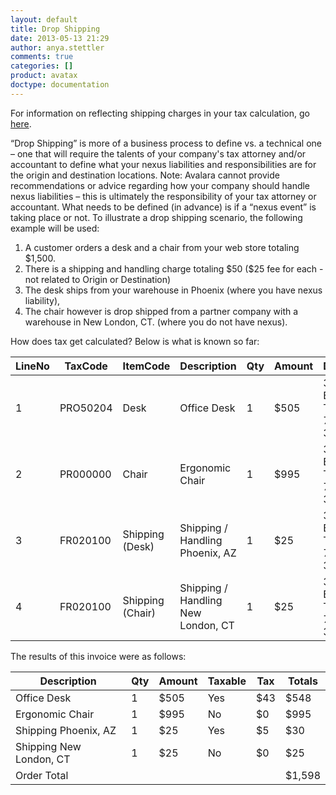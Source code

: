 ```yaml
---
layout: default
title: Drop Shipping
date: 2013-05-13 21:29
author: anya.stettler
comments: true
categories: []
product: avatax
doctype: documentation
---
```

For information on reflecting shipping charges in your tax calculation, go <a title="GetTax" href="/avatax/gettax#ShippingAndFreight">here</a>.

“Drop Shipping” is more of a business process to define vs. a technical one – one that will require the talents of your company's tax attorney and/or accountant to define what your nexus liabilities and responsibilities are for the origin and destination locations.
Note: Avalara cannot provide recommendations or advice regarding how your company should handle nexus liabilities – this is ultimately the responsibility of your tax attorney or accountant.
What needs to be defined (in advance) is if a “nexus event” is taking place or not. To illustrate a drop shipping scenario, the following example will be used:
<ol>
	<li>A customer orders a desk and a chair from your web store totaling $1,500.</li>
	<li>There is a shipping and handling charge totaling $50 ($25 fee for each - not related to Origin or Destination)</li>
	<li>The desk ships from your warehouse in Phoenix (where you have nexus liability),</li>
	<li>The chair however is drop shipped from a partner company with a warehouse in New London, CT. (where you do not have nexus).</li>
</ol>
How does tax get calculated? Below is what is known so far:
<table>
<thead>
<tr>
<th>LineNo</th>
<th>TaxCode</th>
<th>ItemCode</th>
<th>Description</th>
<th>Qty</th>
<th>Amount</th>
<th>DestAddress</th>
<th>OrigAddress</th>
</tr>
</thead>
<tbody>
<tr>
<td>1</td>
<td>PRO50204</td>
<td>Desk</td>
<td>Office Desk</td>
<td>1</td>
<td>$505</td>
<td>320 S Boston Ave, Tulsa, OK 74103-3703</td>
<td>6850 W Buckeye Rd, Phoenix, AZ 85043</td>
</tr>
<tr>
<td>2</td>
<td>PR000000</td>
<td>Chair</td>
<td>Ergonomic Chair</td>
<td>1</td>
<td>$995</td>
<td>320 S Boston Ave, Tulsa, OK 74103-3703</td>
<td>375 Connecticut 12, Groton, CT 06340-2947</td>
</tr>
<tr>
<td>3</td>
<td>FR020100</td>
<td>Shipping (Desk)</td>
<td>Shipping / Handling Phoenix, AZ</td>
<td>1</td>
<td>$25</td>
<td>320 S Boston Ave, Tulsa, OK 74103-3703</td>
<td>6850 W Buckeye Rd, Phoenix, AZ 85043</td>
</tr>
<tr>
<td>4</td>
<td>FR020100</td>
<td>Shipping (Chair)</td>
<td>Shipping / Handling New London, CT</td>
<td>1</td>
<td>$25</td>
<td>320 S Boston Ave, Tulsa, OK 74103-3703</td>
<td>375 Connecticut 12, Groton, CT 06340-2947</td>
</tr>
</tbody>
</table>
The results of this invoice were as follows:
<table>
<thead>
<tr>
<th>Description</th>
<th>Qty</th>
<th>Amount</th>
<th>Taxable</th>
<th>Tax</th>
<th>Totals</th>
</tr>
</thead>
<tbody>
<tr>
<td>Office Desk</td>
<td>1</td>
<td>$505</td>
<td>Yes</td>
<td>$43</td>
<td>$548</td>
</tr>
<tr>
<td>Ergonomic Chair</td>
<td>1</td>
<td>$995</td>
<td>No</td>
<td>$0</td>
<td>$995</td>
</tr>
<tr>
<td>Shipping Phoenix, AZ</td>
<td>1</td>
<td>$25</td>
<td>Yes</td>
<td>$5</td>
<td>$30</td>
</tr>
<tr>
<td>Shipping New London, CT</td>
<td>1</td>
<td>$25</td>
<td>No</td>
<td>$0</td>
<td>$25</td>
</tr>
<tr>
<td>Order Total</td>
<td></td>
<td></td>
<td></td>
<td></td>
<td>$1,598</td>
</tr>
</tbody>
</table>
